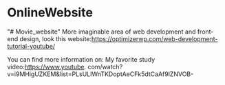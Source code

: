 # OnlineWebsite
"# Movie_website"
 More imaginable area of web development and front-end design, look this website:https://optimizerwp.com/web-development-tutorial-youtube/

 You can find more information on: My favorite study video:https://www.youtube.  com/watch?v=i9MHigUZKEM&list=PLsULIWnTKDoptAeCFk5dtCaAf9lZNVOB-
